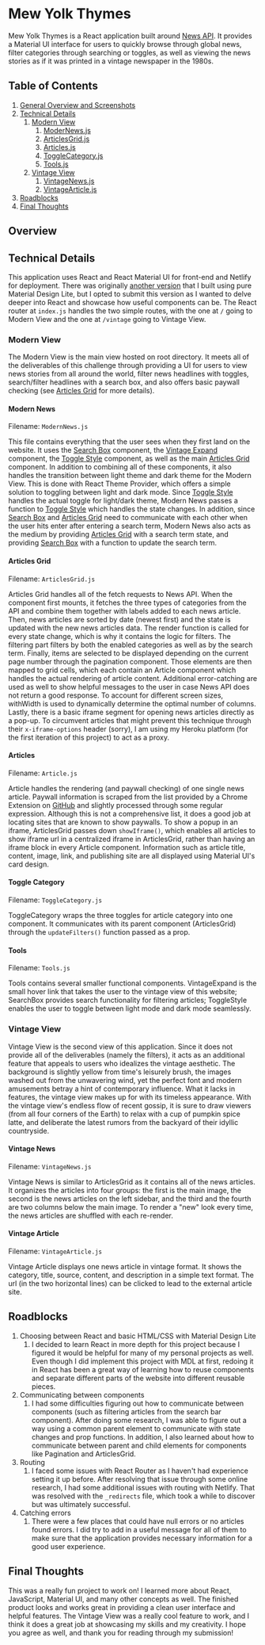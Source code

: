 # Mew Yolk Thymes

Mew Yolk Thymes is a React application built around [News API](https://newsapi.org/). It provides a Material UI interface for users to quickly browse through global news, filter categories through searching or toggles, as well as viewing the news stories as if it was printed in a vintage newspaper in the 1980s. 

## Table of Contents

1. [General Overview and Screenshots](#overview)
2. [Technical Details](#technical-details)
    1. [Modern View](#modern-view)
        1. [ModerNews.js](#modern-news)
        2. [ArticlesGrid.js](#articles-grid)
        3. [Articles.js](#articles)
        4. [ToggleCategory.js](#toggle-category)
        5. [Tools.js](#tools)
    2. [Vintage View](#vintage-view)
        1. [VintageNews.js](#vintage-news)
        2. [VintageArticle.js](#vintage-article)
3. [Roadblocks](#roadblocks)
4. [Final Thoughts](#final-thoughts)

## Overview

## Technical Details

This application uses React and React Material UI for front-end and Netlify for deployment. There was originally [another version](https://mewyolkthymes.herokuapp.com) that I built using pure Material Design Lite, but I opted to submit this version as I wanted to delve deeper into React and showcase how useful components can be. The React router at `index.js` handles the two simple routes, with the one at `/` going to Modern View and the one at `/vintage` going to Vintage View.

### Modern View

The Modern View is the main view hosted on root directory. It meets all of the deliverables of this challenge through providing a UI for users to view news stories from all around the world, filter news headlines with toggles, search/filter headlines with a search box, and also offers basic paywall checking (see [Articles Grid](#articles-grid) for more details).

#### Modern News

Filename: `ModernNews.js`

This file contains everything that the user sees when they first land on the website. It uses the [Search Box](#tools) component, the [Vintage Expand](#tools) component, the [Toggle Style](#tools) component, as well as the main [Articles Grid](#articles-grid) component. In addition to combining all of these components, it also handles the transition between light theme and dark theme for the Modern View. This is done with React Theme Provider, which offers a simple solution to toggling between light and dark mode. Since [Toggle Style](#tools) handles the actual toggle for light/dark theme, Modern News passes a function to [Toggle Style](#tools) which handles the state changes. In addition, since [Search Box](#tools) and [Articles Grid](#articles-grid) need to communicate with each other when the user hits enter after entering a search term, Modern News also acts as the medium by providing [Articles Grid](#articles-grid) with a search term state, and providing [Search Box](#tools) with a function to update the search term.

#### Articles Grid

Filename: `ArticlesGrid.js`

Articles Grid handles all of the fetch requests to News API. When the component first mounts, it fetches the three types of categories from the API and combine them together with labels added to each news article. Then, news articles are sorted by date (newest first) and the state is updated with the new news articles data. The render function is called for every state change, which is why it contains the logic for filters. The filtering part filters by both the enabled categories as well as by the search term. Finally, items are selected to be displayed depending on the current page number through the pagination component. Those elements are then mapped to grid cells, which each contain an Article component which handles the actual rendering of article content. Additional error-catching are used as well to show helpful messages to the user in case News API does not return a good response. To account for different screen sizes, withWidth is used to dynamically determine the optimal number of columns. Lastly, there is a basic iframe segment for opening news articles directly as a pop-up. To circumvent articles that might prevent this technique through their `x-iframe-options` header (sorry), I am using my Heroku platform (for the first iteration of this project) to act as a proxy.

#### Articles

Filename: `Article.js`

Article handles the rendering (and paywall checking) of one single news article. Paywall information is scraped from the list provided by a Chrome Extension on [GitHub](https://github.com/iamadamdev/bypass-paywalls-chrome) and slightly processed through some regular expression. Although this is not a comprehensive list, it does a good job at locating sites that are known to show paywalls. To show a popup in an iframe, ArticlesGrid passes down `showIframe()`, which enables all articles to show iframe url in a centralized iframe in ArticlesGrid, rather than having an iframe block in every Article component. Information such as article title, content, image, link, and publishing site are all displayed using Material UI's card design.

#### Toggle Category

Filename: `ToggleCategory.js`

ToggleCategory wraps the three toggles for article category into one component. It communicates with its parent component (ArticlesGrid) through the `updateFilters()` function passed as a prop.

#### Tools

Filename: `Tools.js`

Tools contains several smaller functional components. VintageExpand is the small hover link that takes the user to the vintage view of this website; SearchBox provides search functionality for filtering articles; ToggleStyle enables the user to toggle between light mode and dark mode seamlessly. 

### Vintage View

Vintage View is the second view of this application. Since it does not provide all of the deliverables (namely the filters), it acts as an additional feature that appeals to users who idealizes the vintage aesthetic. The background is slightly yellow from time's leisurely brush, the images washed out from the unwavering wind, yet the perfect font and modern amusements betray a hint of contemporary influence. What it lacks in features, the vintage view makes up for with its timeless appearance. With the vintage view's endless flow of recent gossip, it is sure to draw viewers (from all four corners of the Earth) to relax with a cup of pumpkin spice latte, and deliberate the latest rumors from the backyard of their idyllic countryside.

#### Vintage News

Filename: `VintageNews.js`

Vintage News is similar to ArticlesGrid as it contains all of the news articles. It organizes the articles into four groups: the first is the main image, the second is the news articles on the left sidebar, and the third and the fourth are two columns below the main image. To render a "new" look every time, the news articles are shuffled with each re-render.

#### Vintage Article

Filename: `VintageArticle.js`

Vintage Article displays one news article in vintage format. It shows the category, title, source, content, and description in a simple text format. The url (in the two horizontal lines) can be clicked to lead to the external article site.

## Roadblocks

1. Choosing between React and basic HTML/CSS with Material Design Lite
    1. I decided to learn React in more depth for this project because I figured it would be helpful for many of my personal projects as well. Even though I did implement this project with MDL at first, redoing it in React has been a great way of learning how to reuse components and separate different parts of the website into different reusable pieces.
2. Communicating between components
    1. I had some difficulties figuring out how to communicate between components (such as filtering articles from the search bar component). After doing some research, I was able to figure out a way using a common parent element to communicate with state changes and prop functions. In addition, I also learned about how to communicate between parent and child elements for components like Pagination and ArticlesGrid.
3. Routing
    1. I faced some issues with React Router as I haven't had experience setting it up before. After resolving that issue through some online research, I had some additional issues with routing with Netlify. That was resolved with the `_redirects` file, which took a while to discover but was ultimately successful.
4. Catching errors
    1. There were a few places that could have null errors or no articles found errors. I did try to add in a useful message for all of them to make sure that the application provides necessary information for a good user experience.

## Final Thoughts

This was a really fun project to work on! I learned more about React, JavaScript, Material UI, and many other concepts as well. The finished product looks and works great in providing a clean user interface and helpful features. The Vintage View was a really cool feature to work, and I think it does a great job at showcasing my skills and my creativity. I hope you agree as well, and thank you for reading through my submission!
